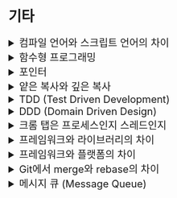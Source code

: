 # 기타 

<details>
<summary style="font-size:20px">컴파일 언어와 스크립트 언어의 차이</summary>
<div markdown="1">

* `컴파일 언어`는 컴파일러를 통해 사전에 컴파일 되어 기계어 상태로 실행되고 `스크립트 언어`는 컴파일 단계 없이 인터프리터에 의해 실행 단계해서 한 줄씩 기계어로 번역하여 실행
* 일반적으로 컴파일 언어가 스크립트 언어에 비해 빠르고 안정적임

</div>
</details>


<details>
<summary style="font-size:20px">함수형 프로그래밍</summary>
<div markdown="1">

* 부수 효과가 없는 순수함수로 프로그램을 만드는 것
  * 순수함수: 데이터 값을 변경시키지 않음, 객체의 필드를 설정하지 않음
* 1급 객체와 데이터 불변성 그리고 고차함수, 합성함수, 순수함수와 같은 다양한 함수 개념으로 구성

#### 참고
* 명령형 프로그래밍: 무엇(What)보다는 `어떻게(How)`할 건지를 설명하는 방식
  * 절차지향 프로그래밍: 수행되어야 할 순차적인 처리 과정을 포함하는 방식 (C, C++)
  * 객체지향 프로그래밍: 객체들의 집합으로 프로그램의 상호작용을 표현 (C++, Java, C#)
* 선언형 프로그래밍: 어떻게(How)보다는 `무엇(What)`을 할 건지를 설명하는 방식
  * 함수형 프로그래밍: 순수 함수를 조합해 소프트웨어를 만드는 방식 (클로저, 하스켈, 리스프)

</div>
</details>


<details>
<summary style="font-size:20px">포인터</summary>
<div markdown="1">

  * 메모리 상의 주소를 저장하는 공간

</div>
</details>


<details>
<summary style="font-size:20px">얕은 복사와 깊은 복사</summary>
<div markdown="1">

#### 얕은 복사
* `주소 값`을 복사
* 참조하고 있는 실제 값은 같음 -> 복사한 객체의 값을 변경하면 기존 객체도 변경
* 자바에서 객체는 Heap, 객체의 주소는 Stack에 저장 -> Stack에 Heap의 주소를 참조하는 공간이 1개 더 생성

#### 깊은 복사
* `실제 값`을 새로운 메모리 공간에 복사
* 자바에서 객체는 Heap, 객체의 주소는 Stack에 저장 -> Heap에 객체가 1개 더 생성, Stack에 Heap의 주소를 참조하는 공간 생성

  <details>
  <summary style="font-size:20px">참고: 파이썬</summary>
  <div markdown="1">

    * 단순 객체 복사
    ```python
    # mutable 객체 (변경가능 객체(리스트 등))
    a = [1, 2, 3, 4]
    b = a     # copy
    print(b)    # [1, 2, 3, 4]
    b[2] = 100   # b의 item 변경
    print(b)    # [1, 2, 100, 4]
    print(a)    # [1, 2, 100, 4], a의 item도 수정됨!!
    
    # immutable 객체
    a = 10
    b = a
    print(b)    # 10 출력
    b = "abc"
    print(b)    # abc 출력
    print(a)    # 10 출력
    ```
    
    * 얕은 복사
      * 객체를 복사할 때, 해당 객체만 복사하여 새 객체를 생성한다.
      * 복사된 객체의 인스턴스 변수는 원본 객체의 인스턴스 변수와 같은 메모리 주소를 참조한다.
      * 따라서, 해당 메모리 주소의 값이 변경되면 원본 객체 및 복사 객체의 인스턴스 변수 값은 같이 변경된다.
    ```python
    import copy
    
    # immutable
    a = [1, [1, 2, 3]]
    b = copy.copy(a)    # shallow copy 발생
    print(b)    # [1, [1, 2, 3]] 출력
    b[0] = 100  # 숫자
    print(b)    # [100, [1, 2, 3]] 출력,
    print(a)    # [1, [1, 2, 3]] 출력, shallow copy 가 발생해 복사된 리스트는 별도의 객체이므로 item을 수정하면 복사본만 수정된다. (immutable 객체의 경우
    
    # mutable
    c = copy.copy(a)
    c[1].append(4)    # 리스트의 두번째 item(내부리스트)에 4를 추가 c[1]=[1,2,3,4] : list (mutable)
    print(c)    # [1, [1, 2, 3, 4]] 출력
    print(a)    # [1, [1, 2, 3, 4]] 출력, a가 c와 똑같이 수정된 이유는 리스트의 item 내부의 객체는 동일한 객체이므로 mutable한 리스트를 수정할때는 둘다 값이 변경됨
    ```
      
    * 깊은 복사
      * 복사본의 값이 mutable한 객체일때, 이를 변경했을 시, 원본의 값도 변경되는 현상을 해결
        * 객체를 복사 할 때, 해당 객체와 인스턴스 변수까지 복사하는 방식
        * 전부를 복사하여 새 주소에 담기 때문에 참조를 공유하지 않는다.
    ```python
    import copy
    
    a = [1, [1, 2, 3]]
    b = copy.deepcopy(a)    # deep copy 실행 
    print(b)    # [1, [1, 2, 3]] 출력
    b[0] = 100 # immutable
    b[1].append(4) # mutable
    print(b)    # [100, [1, 2, 3, 4]] 출력
    print(a)    # [1, [1, 2, 3]] 출력
    ```
  </div>
  </details>

</div>
</details>


<details>
<summary style="font-size:20px">TDD (Test Driven Development)</summary>
<div markdown="1">

* 테스트 주도 개발
* `테스트 코드를 작성 한 후 그것을 통과하는 실행 코드를 작성`하는 매우 짧은 Cycle로 개발
* 디버깅이 쉬워지고 코드의 신뢰성이 높아짐
* 작성하는 코드의 길이가 길어지는 단점이 있음

</div>
</details>


<details>
<summary style="font-size:20px">DDD (Domain Driven Design)</summary>
<div markdown="1">

* 도메인 중심 설계 방법, 도메인이 상호작용 하도록 설계하는 것
* 도메인은 각각 분리되어 있어 MSA에 용이한 설계 가능
* 문맥에 따라 객체의 역할이 바뀔 수 있음: 같은 객체가 존재할 수 있음
* 예) 구매 도메인, 판매 도메인

</div>
</details>


<details>
<summary style="font-size:20px">크롬 탭은 프로세스인지 스레드인지</summary>
<div markdown="1">

* 크롬은 탭마다 PID를 가지고 있는 Process
* 각 Tab마다 랜더링 정보나 기타 데이터를 따로 관리, 그로 인해 메모리를 많이 잡아먹기도 하지만 하나의 Tab에 오류가 생겼다고 모든 Tab에 영향을 끼치진 않는 장점이 존재

</div>
</details>


<details>
<summary style="font-size:20px">프레임워크와 라이브러리의 차이</summary>
<div markdown="1">

* 실행 흐름을 제어하는 권한이 어디에 있는 가의 차이

#### 프레임워크
* 흐름을 자체적으로 제어
* IoC가 적용되는 것

#### 라이브러리
* 흐름 제어가 필요할 때, 사용자가 필요한 상황에 가져다 쓸 수 있는 것


</div>
</details>


<details>
<summary style="font-size:20px">프레임워크와 플랫폼의 차이</summary>
<div markdown="1">

* 서비스를 제공하는 플랫폼을 구현하기 위해서는 기능을 모아놓은 프레임워크를 사용

#### 프레임워크
* 소프트웨어가 개발될 수 있는 뼈대
* 특정 기능 구현에 사용되는 라이브러리를 포함, SW를 개발할때 재사용할 수 있도록 하는 것

#### 플랫폼
* 소프트웨어가 실행되는 환경과 설정

</div>
</details>


<details>
<summary style="font-size:20px">Git에서 merge와 rebase의 차이</summary>
<div markdown="1">

* git merge를 하면 브랜치의 커밋 로그는 사라지고 `병합하는 커밋 로그가 master에 head에 추가`
* git rebase를 하면 브랜치를 base로 master `커밋을 재정렬하여 브랜치의 커밋 하나 하나가 master에 정리되어 추가`

</div>
</details>


<details>
<summary style="font-size:20px">메시지 큐 (Message Queue)</summary>
<div markdown="1">

* Queue 자료구조를 이용해 데이터(메시지)를 관리하는 시스템
* 비동기 통신으로 메시지를 빠르게 교환
* Producer가 메시지를 큐에 넣으면 Consumer가 메시지를 가져와 처리
* 예) Kafka, Rabbit MQ, AMPQ 

</div>
</details>
